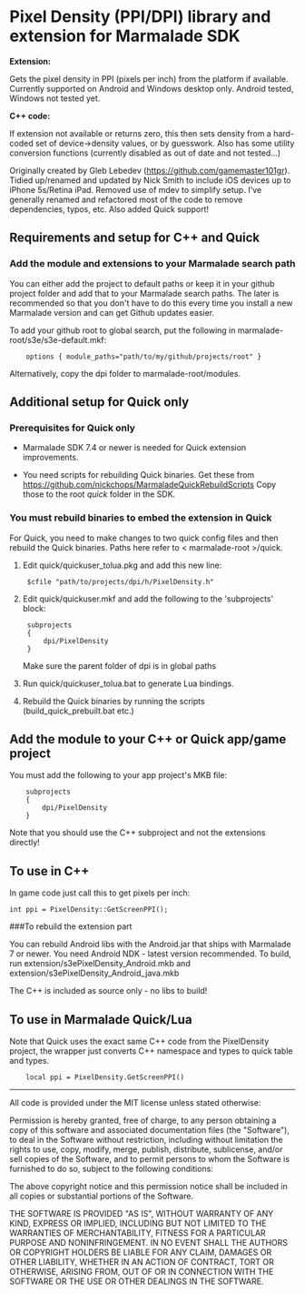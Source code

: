 Pixel Density (PPI/DPI) library and extension for Marmalade SDK
===============================================================

**Extension:**

Gets the pixel density in PPI (pixels per inch) from the platform if available.
Currently supported on Android and Windows desktop only. Android tested, Windows not
tested yet.

**C++ code:**

If extension not available or returns zero, this then sets density from a hard-
coded set of device->density values, or by guesswork. Also has some utility
conversion functions (currently disabled as out of date and not tested...)

Originally created by Gleb Lebedev (https://github.com/gamemaster101gr).
Tidied up/renamed and updated by Nick Smith to include iOS devices up to iPhone
5s/Retina iPad. Removed use of mdev to simplify setup. I've generally renamed
and refactored most of the code to remove dependencies, typos, etc. Also
added Quick support!


Requirements and setup for C++ and Quick
----------------------------------------

### Add the module and extensions to your Marmalade search path

You can either add the project to default paths or keep it in your github
project folder and add that to your Marmalade search paths. The later is
recommended so that you don't have to do this every time you install a new
Marmalade version and can get Github updates easier.

To add your github root to global search, put the following in
marmalade-root/s3e/s3e-default.mkf:

        options { module_paths="path/to/my/github/projects/root" }

Alternatively, copy the dpi folder to marmalade-root/modules.


Additional setup for Quick only
-------------------------------

### Prerequisites for Quick only

- Marmalade SDK 7.4 or newer is needed for Quick extension improvements.

- You need scripts for rebuilding Quick binaries. Get these from
  https://github.com/nickchops/MarmaladeQuickRebuildScripts Copy those to the
  root *quick* folder in the SDK.


### You must rebuild binaries to embed the extension in Quick

For Quick, you need to make changes to two quick config files and then
rebuild the Quick binaries. Paths here refer to < marmalade-root >/quick.

1. Edit quick/quickuser_tolua.pkg and add this new line:

        $cfile "path/to/projects/dpi/h/PixelDensity.h"

2. Edit quick/quickuser.mkf and add the following to the 'subprojects' block:

        subprojects
        {
            dpi/PixelDensity
        }
        
   Make sure the parent folder of dpi is in global paths
        
3. Run quick/quickuser_tolua.bat to generate Lua bindings.

4. Rebuild the Quick binaries by running the scripts (build_quick_prebuilt.bat
   etc.)


Add the module to your C++ or Quick app/game project
----------------------------------------------------

You must add the following to your app project's MKB file:

        subprojects
        {
            dpi/PixelDensity
        }

Note that you should use the C++ subproject and not the extensions directly!


To use in C++
-------------

In game code just call this to get pixels per inch:

    int ppi = PixelDensity::GetScreenPPI();


###To rebuild the extension part

You can rebuild Android libs with the Android.jar that ships with Marmalade 7 or
newer. You need Android NDK - latest version recommended. To build, run
extension/s3ePixelDensity_Android.mkb and
extension/s3ePixelDensity_Android_java.mkb

The C++ is included as source only - no libs to build!


To use in Marmalade Quick/Lua
-----------------------------

Note that Quick uses the exact same C++ code from the PixelDensity project, the
wrapper just converts C++ namespace and types to quick table and types.

        local ppi = PixelDensity.GetScreenPPI()


------------------------------------------------------------------------------------------
All code is provided under the MIT license unless stated otherwise:

 Permission is hereby granted, free of charge, to any person obtaining a copy
 of this software and associated documentation files (the "Software"), to deal
 in the Software without restriction, including without limitation the rights
 to use, copy, modify, merge, publish, distribute, sublicense, and/or sell
 copies of the Software, and to permit persons to whom the Software is
 furnished to do so, subject to the following conditions:

 The above copyright notice and this permission notice shall be included in
 all copies or substantial portions of the Software.

 THE SOFTWARE IS PROVIDED "AS IS", WITHOUT WARRANTY OF ANY KIND, EXPRESS OR
 IMPLIED, INCLUDING BUT NOT LIMITED TO THE WARRANTIES OF MERCHANTABILITY,
 FITNESS FOR A PARTICULAR PURPOSE AND NONINFRINGEMENT. IN NO EVENT SHALL THE
 AUTHORS OR COPYRIGHT HOLDERS BE LIABLE FOR ANY CLAIM, DAMAGES OR OTHER
 LIABILITY, WHETHER IN AN ACTION OF CONTRACT, TORT OR OTHERWISE, ARISING FROM,
 OUT OF OR IN CONNECTION WITH THE SOFTWARE OR THE USE OR OTHER DEALINGS IN
 THE SOFTWARE.

